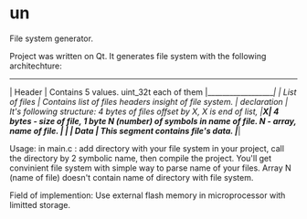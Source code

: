 # un
File system generator. 

Project was written on Qt.
It generates file system with the following architechture:
 ___________________
|   Header          | Contains 5 values.  uint_32t each of them
|___________________|
| List of files     | Contains list of files headers insight of file system. 
| declaration       | It's following structure: 4 bytes of files offset by X, X is end of list, 
|__________________X| 4 bytes - size of file, 1 byte N (number) of symbols in name of file. N - array, name of file.
|                   |
|      Data         | This segment contains file's data.
|___________________|


Usage:
in main.c : add directory with your file system in your project, call the directory by 2 symbolic name, then compile
the project.
You'll get convinient file system with simple way to parse name of your files. 
Array N (name of file) doesn't contain name of directory with file system.

Field of implemention:
Use external flash memory in microprocessor with limitted storage.
